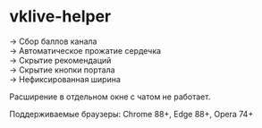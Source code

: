 # vklive-helper
-> Сбор баллов канала  
-> Автоматическое прожатие сердечка  
-> Скрытие рекомендаций  
-> Скрытие кнопки портала  
-> Нефиксированная ширина  

Расширение в отдельном окне с чатом не работает.  

Поддерживаемые браузеры: Chrome 88+, Edge 88+, Opera 74+
